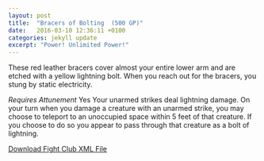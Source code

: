 ```yaml
---
layout: post
title:  "Bracers of Bolting  (500 GP)"
date:   2016-03-10 12:36:11 +0100
categories: jekyll update
excerpt: "Power! Unlimited Power!"
---
```


These red leather bracers cover almost your entire lower arm and are etched with a yellow lightning bolt. When you reach out for the bracers, you stung by static electricity.

*Requires Attunement* Yes
Your unarmed strikes deal lightning damage. On your turn when you damage a creature with an unarmed strike, you may choose to teleport to an unoccupied space within 5 feet of that creature. If you choose to do so you appear to pass through that creature as a bolt of lightning.

<a href="{{ site.base.url }}/xml/fork-of-gluttony.xml">Download Fight Club XML File</a>